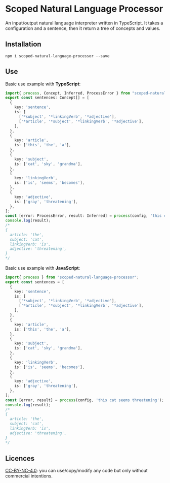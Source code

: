 # Scoped Natural Language Processor

An input/output natural language interpreter written in TypeScript. It takes a configuration and a sentence, then it return a tree of concepts and values.

## Installation

```
npm i scoped-natural-language-processor --save 
```

## Use

Basic use example with **TypeScript**:
```typescript
import{ process, Concept, Inferred, ProcessError } from "scoped-natural-language-processor";
export const sentences: Concept[] = [
  {
    key: 'sentence',
    is: [
      ['*subject', '*linkingVerb', '*adjective'],
      ['*article', '*subject', '*linkingVerb', '*adjective'],
    ],
  },
  {
    key: 'article',
    is: ['this', 'the', 'a'],
  },
  {
    key: 'subject',
    is: ['cat', 'sky', 'grandma'],
  },
  {
    key: 'linkingVerb',
    is: ['is', 'seems', 'becomes'],
  },
  {
    key: 'adjective',
    is: ['gray', 'threatening'],
  },
];
const [error: ProcessError, result: Inferred] = process(config, 'this cat seems threatening');
console.log(result); 
/*
{
  article: 'the',
  subject: 'cat',
  linkingVerb: 'is',
  adjective: 'threatening',
}
*/
```

Basic use example with **JavaScript**:
```typescript
import{ process } from "scoped-natural-language-processor";
export const sentences = [
  {
    key: 'sentence',
    is: [
      ['*subject', '*linkingVerb', '*adjective'],
      ['*article', '*subject', '*linkingVerb', '*adjective'],
    ],
  },
  {
    key: 'article',
    is: ['this', 'the', 'a'],
  },
  {
    key: 'subject',
    is: ['cat', 'sky', 'grandma'],
  },
  {
    key: 'linkingVerb',
    is: ['is', 'seems', 'becomes'],
  },
  {
    key: 'adjective',
    is: ['gray', 'threatening'],
  },
];
const [error, result] = process(config, 'this cat seems threatening');
console.log(result); 
/*
{
  article: 'the',
  subject: 'cat',
  linkingVerb: 'is',
  adjective: 'threatening',
}
*/
```

## Licences
[CC-BY-NC-4.0](https://creativecommons.org/licenses/by-nc/4.0/): you can use/copy/modify any code but only without commercial intentions.
